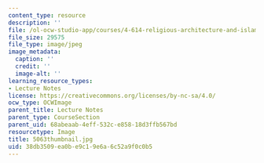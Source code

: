 ```yaml
---
content_type: resource
description: ''
file: /ol-ocw-studio-app/courses/4-614-religious-architecture-and-islamic-cultures-fall-2002/38db3509ea0be9c19e6a6c52a9f0c0b5_5063thumbnail.jpg
file_size: 29575
file_type: image/jpeg
image_metadata:
  caption: ''
  credit: ''
  image-alt: ''
learning_resource_types:
- Lecture Notes
license: https://creativecommons.org/licenses/by-nc-sa/4.0/
ocw_type: OCWImage
parent_title: Lecture Notes
parent_type: CourseSection
parent_uid: 68abeaab-4eff-532c-e858-18d3ffb567bd
resourcetype: Image
title: 5063thumbnail.jpg
uid: 38db3509-ea0b-e9c1-9e6a-6c52a9f0c0b5
---
```

